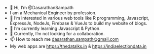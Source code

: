 - 👋 Hi, I’m @DasarathanSampath
- I am a Mechanical Engineer by profession. 
- 👀 I’m interested in various web tools like R programming, Javascript, ExpressJs, NodeJs, Firebase & VueJs to build my website of blogs.
- 🌱 I’m currently learning Javascript & Python.
- 💞️ Currently, I’m not looking for a collaboration.
- 📫 How to reach me dasarathan.sampath@gmail.com
- My web apps are https://thedatalks.in & https://indiaelectiondata.in

<!---
DasarathanSampath/DasarathanSampath is a ✨ special ✨ repository because its `README.md` (this file) appears on your GitHub profile.
You can click the Preview link to take a look at your changes.
--->
